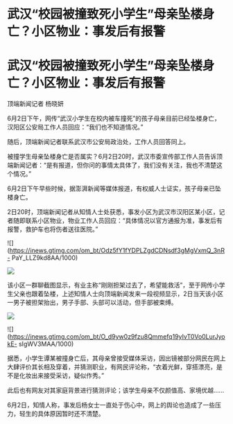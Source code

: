# 武汉“校园被撞致死小学生”母亲坠楼身亡？小区物业：事发后有报警

# 武汉“校园被撞致死小学生”母亲坠楼身亡？小区物业：事发后有报警

顶端新闻记者 杨晓妍

6月2日下午，网传“武汉小学生在校内被车撞死”的孩子母亲目前已经坠楼身亡，汉阳区公安局工作人员回应：“我们也不知道情况。”

随后，顶端新闻记者联系武汉市公安局政治处，工作人员回答同上。

被撞学生母亲坠楼身亡是否属实？6月2日20时，武汉市委宣传部工作人员告诉顶端新闻记者：“是有报道，但你问的事情太具体了，我们没有关注，我也不清楚这个情况。”

6月2日下午早些时候，据澎湃新闻等媒体报道，有权威人士证实，孩子母亲已坠楼身亡。

2日20时，顶端新闻记者从知情人士处获悉，事发小区为武汉市汉阳区某小区，记者随即联系小区物业，物业工作人员回应：“具体情况以官方通报为准，事发后有报警，救护车也将伤者送往医院。”

![](https://inews.gtimg.com/om_bt/Odz5fY1fYDPLZgdCDNsdf3gMgVxmQ_3nR-
PaY_LLZ9kd8AA/1000)

![](https://inews.gtimg.com/om_bt/OVCSUsU121JPKuLBJkFKL1_psVhPU1HdZ4wRRJUrK-0AkAA/1000)

该小区一群聊截图显示，有业主称“刚刚担架过去了，希望能救活”，至于网传小学生父亲也跟着坠楼，上述知情人士向顶端新闻发来一段视频显示，2日当天该小区一男子被担架抬出，男子手部、头部可以活动，但手部被束缚。

![](https://inews.gtimg.com/om_bt/Ouwlr3HwreMd3o4SDmWLB0PlBfwEVCAMnFJBfMc7I_AoIAA/1000)

![](https://inews.gtimg.com/om_bt/O_d9yw0z9fzu8Qmmefq19yIvT0Vo0LurJyokE-
sIgWV3MAA/1000)

据悉，小学生谭某被撞身亡后，其母亲曾接受媒体采访，因出镜被部分网民在网上大肆评价其长相及穿着，并猜测职业，有网民评论称，“衣着光鲜，穿搭漂亮，是不是化妆出来接受采访，疑似作秀。”

此后也有网友对其家庭背景进行猜测评论；该学生母亲不仅颜值高、家境优越......

6月2日，知情人称，事发后杨女士一直处于伤心中，网上的舆论也造成了一些压力，轻生的具体原因暂时还不清楚。

